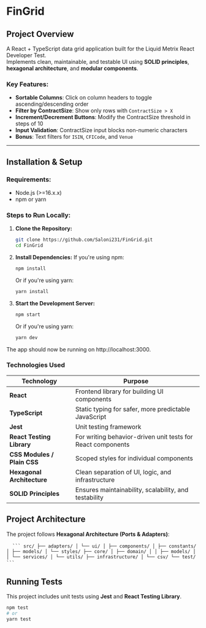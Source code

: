 # FinGrid

## Project Overview

A React + TypeScript data grid application built for the Liquid Metrix React Developer Test.  
Implements clean, maintainable, and testable UI using **SOLID principles**, **hexagonal architecture**, and **modular components**.

### Key Features:

- **Sortable Columns**: Click on column headers to toggle ascending/descending order
- **Filter by ContractSize**: Show only rows with `ContractSize > X`
- **Increment/Decrement Buttons**: Modify the ContractSize threshold in steps of 10
- **Input Validation**: ContractSize input blocks non-numeric characters
- **Bonus**: Text filters for `ISIN`, `CFICode`, and `Venue`

---

## Installation & Setup

### Requirements:

- Node.js (>=16.x.x)
- npm or yarn

### Steps to Run Locally:

1. **Clone the Repository:**

   ```bash
   git clone https://github.com/Saloni231/FinGrid.git
   cd FinGrid

   ```

2. **Install Dependencies:**
   If you're using npm:

   ```bash
   npm install
   ```

   Or if you're using yarn:

   ```bash
   yarn install
   ```

3. **Start the Development Server:**

   ```bash
   npm start
   ```

   Or if you're using yarn:

   ```bash
   yarn dev
   ```

The app should now be running on http://localhost:3000.

### Technologies Used

| Technology                  | Purpose                                                     |
| --------------------------- | ----------------------------------------------------------- |
| **React**                   | Frontend library for building UI components                 |
| **TypeScript**              | Static typing for safer, more predictable JavaScript        |
| **Jest**                    | Unit testing framework                                      |
| **React Testing Library**   | For writing behavior-driven unit tests for React components |
| **CSS Modules / Plain CSS** | Scoped styles for individual components                     |
| **Hexagonal Architecture**  | Clean separation of UI, logic, and infrastructure           |
| **SOLID Principles**        | Ensures maintainability, scalability, and testability       |

## Project Architecture

The project follows **Hexagonal Architecture (Ports & Adapters)**:

<pre lang="markdown"> <code> ``` src/ ├── adapters/ │ └── ui/ │ ├── components/ │ ├── constants/ │ ├── models/ │ └── styles/ ├── core/ │ ├── domain/ │ │ ├── models/ │ │ └── services/ │ └── utils/ ├── infrastructure/ │ └── csv/ └── test/ ``` </code> </pre>


## Running Tests

This project includes unit tests using **Jest** and **React Testing Library**.

```bash
npm test
# or
yarn test
```
